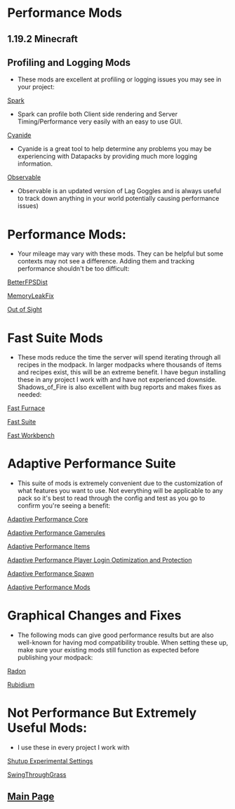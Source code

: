 # **Performance Mods**

## 1.19.2 Minecraft

## Profiling and Logging Mods 
- These mods are excellent at profiling or logging issues you may see in your project:


[Spark](https://www.curseforge.com/minecraft/mc-mods/spark)
- Spark can profile both Client side rendering and Server Timing/Performance very easily with an easy to use GUI. 

[Cyanide](https://www.curseforge.com/minecraft/mc-mods/cyanide-forge)
- Cyanide is a great tool to help determine any problems you may be experiencing with Datapacks by providing much more logging information. 

[Observable](https://www.curseforge.com/minecraft/mc-mods/observable)
- Observable is an updated version of Lag Goggles and is always useful to track down anything in your world potentially causing performance issues)


# Performance Mods:
- Your mileage may vary with these mods. They can be helpful but some contexts may not see a difference. Adding them and tracking performance shouldn't be too difficult:

[BetterFPSDist](https://www.curseforge.com/minecraft/mc-mods/better-fps-render-distance)

[MemoryLeakFix](https://www.curseforge.com/minecraft/mc-mods/memoryleakfix)

[Out of Sight](https://www.curseforge.com/minecraft/mc-mods/out-of-sight)


# Fast Suite Mods 
- These mods reduce the time the server will spend iterating through all recipes in the modpack. In larger modpacks where thousands of items and recipes exist, this will be an extreme benefit. I have begun installing these in any project I work with and have not experienced downside. Shadows_of_Fire is also excellent with bug reports and makes fixes as needed:


[Fast Furnace](https://www.curseforge.com/minecraft/mc-mods/fastfurnace)

[Fast Suite](https://www.curseforge.com/minecraft/mc-mods/fastsuite)

[Fast Workbench](https://www.curseforge.com/minecraft/mc-mods/fastworkbench)


# Adaptive Performance Suite
- This suite of mods is extremely convenient due to the customization of what features you want to use. Not everything will be applicable to any pack so it's best to read through the config and test as you go to confirm you're seeing a benefit:


[Adaptive Performance Core](https://www.curseforge.com/minecraft/mc-mods/adaptive-performance-tweaks-core)

[Adaptive Performance Gamerules](https://www.curseforge.com/minecraft/mc-mods/adaptive-performance-tweaks-gamerules)

[Adaptive Performance Items](https://www.curseforge.com/minecraft/mc-mods/adaptive-performance-tweaks-items)

[Adaptive Performance Player Login Optimization and Protection](https://www.curseforge.com/minecraft/mc-mods/adaptive-performance-tweaks-player)

[Adaptive Performance Spawn](https://www.curseforge.com/minecraft/mc-mods/adaptive-performance-tweaks-spawn)

[Adaptive Performance Mods](https://www.curseforge.com/minecraft/mc-mods/adaptive-performance-tweaks-mods)


# Graphical Changes and Fixes
- The following mods can give good performance results but are also well-known for having mod compatibility trouble. When setting these up, make sure your existing mods still function as expected before publishing your modpack:

[Radon](https://www.curseforge.com/minecraft/mc-mods/radon)

[Rubidium](https://www.curseforge.com/minecraft/mc-mods/rubidium)

# Not Performance But Extremely Useful Mods: 
- I use these in every project I work with

[Shutup Experimental Settings](https://www.curseforge.com/minecraft/mc-mods/shutup-experimental-settings)

[SwingThroughGrass](https://www.curseforge.com/minecraft/mc-mods/swingthroughgrass)



## [**Main Page**](/modpack-dev)

